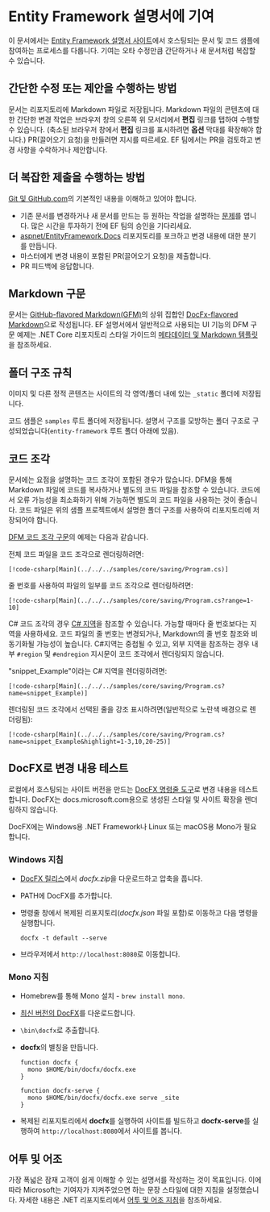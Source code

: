 # <a name="contributing-to-the-entity-framework-documentation"></a>Entity Framework 설명서에 기여

이 문서에서는 [Entity Framework 설명서 사이트](https://docs.microsoft.com/ef)에서 호스팅되는 문서 및 코드 샘플에 참여하는 프로세스를 다룹니다. 기여는 오타 수정만큼 간단하거나 새 문서처럼 복잡할 수 있습니다.

## <a name="how-to-make-a-simple-correction-or-suggestion"></a>간단한 수정 또는 제안을 수행하는 방법

문서는 리포지토리에 Markdown 파일로 저장됩니다. Markdown 파일의 콘텐츠에 대한 간단한 변경 작업은 브라우저 창의 오른쪽 위 모서리에서 **편집** 링크를 탭하여 수행할 수 있습니다. (축소된 브라우저 창에서 **편집** 링크를 표시하려면 **옵션** 막대를 확장해야 합니다.) PR(끌어오기 요청)을 만들려면 지시를 따르세요. EF 팀에서는 PR을 검토하고 변경 사항을 수락하거나 제안합니다.

## <a name="how-to-make-a-more-complex-submission"></a>더 복잡한 제출을 수행하는 방법

[Git 및 GitHub.com](https://guides.github.com/activities/hello-world/)의 기본적인 내용을 이해하고 있어야 합니다.

* 기존 문서를 변경하거나 새 문서를 만드는 등 원하는 작업을 설명하는 [문제](https://github.com/aspnet/EntityFramework.Docs/issues/new)를 엽니다. 많은 시간을 투자하기 전에 EF 팀의 승인을 기다리세요.
* [aspnet/EntityFramework.Docs](https://github.com/aspnet/EntityFramework.Docs/) 리포지토리를 포크하고 변경 내용에 대한 분기를 만듭니다.
* 마스터에게 변경 내용이 포함된 PR(끌어오기 요청)을 제출합니다.
* PR 피드백에 응답합니다.

## <a name="markdown-syntax"></a>Markdown 구문

문서는 [GitHub-flavored Markdown(GFM)](https://guides.github.com/features/mastering-markdown/)의 상위 집합인 [DocFx-flavored Markdown](http://dotnet.github.io/docfx/spec/docfx_flavored_markdown.html)으로 작성됩니다. EF 설명서에서 일반적으로 사용되는 UI 기능의 DFM 구문 예제는 .NET Core 리포지토리 스타일 가이드의 [메타데이터 및 Markdown 템플릿](https://github.com/dotnet/docs/blob/master/styleguide/template.md)을 참조하세요. 

## <a name="folder-structure-conventions"></a>폴더 구조 규칙

이미지 및 다른 정적 콘텐츠는 사이트의 각 영역/폴더 내에 있는 `_static` 폴더에 저장됩니다.

코드 샘플은 `samples` 루트 폴더에 저장됩니다. 설명서 구조를 모방하는 폴더 구조로 구성되었습니다(`entity-framework` 루트 폴더 아래에 있음).

## <a name="code-snippets"></a>코드 조각

문서에는 요점을 설명하는 코드 조각이 포함된 경우가 많습니다. DFM을 통해 Markdown 파일에 코드를 복사하거나 별도의 코드 파일을 참조할 수 있습니다. 코드에서 오류 가능성을 최소화하기 위해 가능하면 별도의 코드 파일을 사용하는 것이 좋습니다. 코드 파일은 위의 샘플 프로젝트에서 설명한 폴더 구조를 사용하여 리포지토리에 저장되어야 합니다.

[DFM 코드 조각 구문](http://dotnet.github.io/docfx/spec/docfx_flavored_markdown.html#code-snippet)의 예제는 다음과 같습니다.

전체 코드 파일을 코드 조각으로 렌더링하려면:

``` none
[!code-csharp[Main](../../../samples/core/saving/Program.cs)]
```

줄 번호를 사용하여 파일의 일부를 코드 조각으로 렌더링하려면:

``` none
[!code-csharp[Main](../../../samples/core/saving/Program.cs?range=1-10]
```

C# 코드 조각의 경우 [C# 지역](https://msdn.microsoft.com/library/9a1ybwek.aspx)을 참조할 수 있습니다. 가능할 때마다 줄 번호보다는 지역을 사용하세요. 코드 파일의 줄 번호는 변경되거나, Markdown의 줄 번호 참조와 비동기화될 가능성이 높습니다. C#지역는 중첩될 수 있고, 외부 지역을 참조하는 경우 내부 `#region` 및 `#endregion` 지시문이 코드 조각에서 렌더링되지 않습니다.

"snippet_Example"이라는 C# 지역을 렌더링하려면:

``` none
[!code-csharp[Main](../../../samples/core/saving/Program.cs?name=snippet_Example)]
```

렌더링된 코드 조각에서 선택된 줄을 강조 표시하려면(일반적으로 노란색 배경으로 렌더링됨):

``` none
[!code-csharp[Main](../../../samples/core/saving/Program.cs?name=snippet_Example&highlight=1-3,10,20-25)]
```

## <a name="test-your-changes-with-docfx"></a>DocFX로 변경 내용 테스트

로컬에서 호스팅되는 사이트 버전을 만드는 [DocFX 명령줄 도구](https://dotnet.github.io/docfx/tutorial/docfx_getting_started.html#2-use-docfx-as-a-command-line-tool)로 변경 내용을 테스트합니다. DocFX는 docs.microsoft.com용으로 생성된 스타일 및 사이트 확장을 렌더링하지 않습니다.

DocFX에는 Windows용 .NET Framework나 Linux 또는 macOS용 Mono가 필요합니다.

### <a name="windows-instructions"></a>Windows 지침

* [DocFX 릴리스](https://github.com/dotnet/docfx/releases)에서 *docfx.zip*을 다운로드하고 압축을 풉니다.
* PATH에 DocFX를 추가합니다.
* 명령줄 창에서 복제된 리포지토리(*docfx.json* 파일 포함)로 이동하고 다음 명령을 실행합니다.

   ``` console
   docfx -t default --serve
   ```

* 브라우저에서 `http://localhost:8080`로 이동합니다.

### <a name="mono-instructions"></a>Mono 지침

* Homebrew를 통해 Mono 설치 - `brew install mono`.
* [최신 버전의 DocFX](https://github.com/dotnet/docfx/releases/tag/v2.7.2)를 다운로드합니다.
* `\bin\docfx`로 추출합니다.
* **docfx**의 별칭을 만듭니다.

  ``` console
  function docfx {
    mono $HOME/bin/docfx/docfx.exe
  }

  function docfx-serve {
    mono $HOME/bin/docfx/docfx.exe serve _site
  }
  ```

* 복제된 리포지토리에서 **docfx**를 실행하여 사이트를 빌드하고 **docfx-serve**를 실행하여 `http://localhost:8080`에서 사이트를 봅니다.

## <a name="voice-and-tone"></a>어투 및 어조

가장 폭넓은 잠재 고객이 쉽게 이해할 수 있는 설명서를 작성하는 것이 목표입니다. 이에 따라 Microsoft는 기여자가 지켜주었으면 하는 문장 스타일에 대한 지침을 설정했습니다. 자세한 내용은 .NET 리포지토리에서 [어투 및 어조 지침](https://github.com/dotnet/docs/blob/master/styleguide/voice-tone.md)을 참조하세요.
